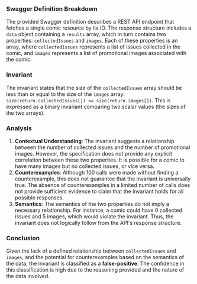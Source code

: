 ### Swagger Definition Breakdown
The provided Swagger definition describes a REST API endpoint that fetches a single comic resource by its ID. The response structure includes a `data` object containing a `results` array, which in turn contains two properties: `collectedIssues` and `images`. Each of these properties is an array, where `collectedIssues` represents a list of issues collected in the comic, and `images` represents a list of promotional images associated with the comic.

### Invariant
The invariant states that the size of the `collectedIssues` array should be less than or equal to the size of the `images` array: `size(return.collectedIssues[]) <= size(return.images[])`. This is expressed as a binary invariant comparing two scalar values (the sizes of the two arrays).

### Analysis
1. **Contextual Understanding**: The invariant suggests a relationship between the number of collected issues and the number of promotional images. However, the specification does not provide any explicit correlation between these two properties. It is possible for a comic to have many images but no collected issues, or vice versa.
2. **Counterexamples**: Although 100 calls were made without finding a counterexample, this does not guarantee that the invariant is universally true. The absence of counterexamples in a limited number of calls does not provide sufficient evidence to claim that the invariant holds for all possible responses.
3. **Semantics**: The semantics of the two properties do not imply a necessary relationship. For instance, a comic could have 0 collected issues and 5 images, which would violate the invariant. Thus, the invariant does not logically follow from the API's response structure.

### Conclusion
Given the lack of a defined relationship between `collectedIssues` and `images`, and the potential for counterexamples based on the semantics of the data, the invariant is classified as a **false-positive**. The confidence in this classification is high due to the reasoning provided and the nature of the data involved.
